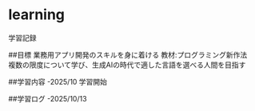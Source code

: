 # learning
学習記録

##目標
業務用アプリ開発のスキルを身に着ける
教材:プログラミング新作法　複数の限度について学び、生成AIの時代で適した言語を選べる人間を目指す

##学習内容
-2025/10 学習開始

##学習ログ
-2025/10/13 
